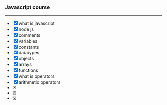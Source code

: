 ### Javascript course
<hr>

- [x] what is javascript
- [x] node js
- [x] comments
- [x] variables
- [x] constants
- [x] datatypes
- [x] objects
- [x] arrays
- [x] functions
- [x] what is operators
- [x] arithmetic operators
- [x] 
- [x]
- [x]